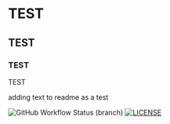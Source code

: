 # TEST
## TEST
### TEST
TEST

adding text to readme as a test

![GitHub Workflow Status (branch)](https://img.shields.io/github/actions/workflow/status/k4netw/sem/main.yml?branch=master)
[![LICENSE](https://img.shields.io/github/license/k4netw/sem.svg?style=flat-square)](https://github.com/k4netw/sem/blob/master/LICENSE)